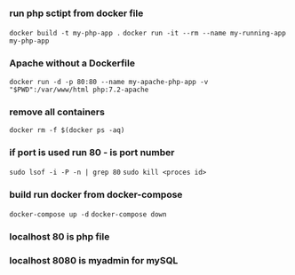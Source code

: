 ### run php sctipt from docker file

`docker build -t my-php-app .`
`docker run -it --rm --name my-running-app my-php-app`

### Apache without a Dockerfile

`docker run -d -p 80:80 --name my-apache-php-app -v "$PWD":/var/www/html php:7.2-apache`

### remove all containers

`docker rm -f $(docker ps -aq)`

### if port is used run 80 - is port number

`sudo lsof -i -P -n | grep 80`
`sudo kill <proces id>`

### build run docker from docker-compose

`docker-compose up -d`
`docker-compose down`

### localhost 80 is php file

### localhost 8080 is myadmin for mySQL
